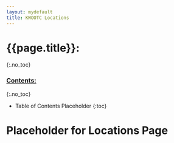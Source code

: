 ```yaml
---
layout: mydefault
title: KWOOTC Locations
---
```


# {{page.title}}:
{:.no_toc}

### <u> Contents: </u>
{:.no_toc}
* Table of Contents Placeholder
{:toc}

# Placeholder for Locations Page

